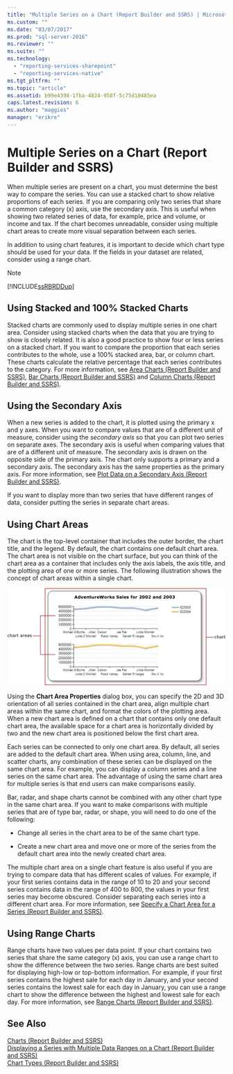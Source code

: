 ```yaml
---
title: "Multiple Series on a Chart (Report Builder and SSRS) | Microsoft Docs"
ms.custom: ""
ms.date: "03/07/2017"
ms.prod: "sql-server-2016"
ms.reviewer: ""
ms.suite: ""
ms.technology: 
  - "reporting-services-sharepoint"
  - "reporting-services-native"
ms.tgt_pltfrm: ""
ms.topic: "article"
ms.assetid: b99e4398-1fba-4824-958f-5c75d10485ea
caps.latest.revision: 6
ms.author: "maggies"
manager: "erikre"
---
```

# Multiple Series on a Chart (Report Builder and SSRS)
  When multiple series are present on a chart, you must determine the best way to compare the series. You can use a stacked chart to show relative proportions of each series. If you are comparing only two series that share a common category (x) axis, use the secondary axis. This is useful when showing two related series of data, for example, price and volume, or income and tax. If the chart becomes unreadable, consider using multiple chart areas to create more visual separation between each series.  
  
 In addition to using chart features, it is important to decide which chart type should be used for your data. If the fields in your dataset are related, consider using a range chart.  
  
> [!NOTE]  
>  [!INCLUDE[ssRBRDDup](../../reporting-services/report-builder/includes/ssrbrddup-md.md)]  
  
## Using Stacked and 100% Stacked Charts  
 Stacked charts are commonly used to display multiple series in one chart area. Consider using stacked charts when the data that you are trying to show is closely related. It is also a good practice to show four or less series on a stacked chart. If you want to compare the proportion that each series contributes to the whole, use a 100% stacked area, bar, or column chart. These charts calculate the relative percentage that each series contributes to the category. For more information, see [Area Charts &#40;Report Builder and SSRS&#41;](../../reporting-services/report-design/area-charts-report-builder-and-ssrs.md), [Bar Charts &#40;Report Builder and SSRS&#41;](../../reporting-services/report-design/bar-charts-report-builder-and-ssrs.md) and [Column Charts &#40;Report Builder and SSRS&#41;](../../reporting-services/report-design/column-charts-report-builder-and-ssrs.md).  
  
## Using the Secondary Axis  
 When a new series is added to the chart, it is plotted using the primary x and y axes. When you want to compare values that are of a different unit of measure, consider using the *secondary axis* so that you can plot two series on separate axes. The secondary axis is useful when comparing values that are of a different unit of measure. The secondary axis is drawn on the opposite side of the primary axis. The chart only supports a primary and a secondary axis. The secondary axis has the same properties as the primary axis. For more information, see [Plot Data on a Secondary Axis &#40;Report Builder and SSRS&#41;](../../reporting-services/report-design/plot-data-on-a-secondary-axis-report-builder-and-ssrs.md).  
  
 If you want to display more than two series that have different ranges of data, consider putting the series in separate chart areas.  
  
## Using Chart Areas  
 The chart is the top-level container that includes the outer border, the chart title, and the legend. By default, the chart contains one default chart area. The chart area is not visible on the chart surface, but you can think of the chart area as a container that includes only the axis labels, the axis title, and the plotting area of one or more series. The following illustration shows the concept of chart areas within a single chart.  
  
 ![Shows a diagram of a chart area](../../reporting-services/report-design/media/chartareasdiagram.gif "Shows a diagram of a chart area")  
  
 Using the **Chart Area Properties** dialog box, you can specify the 2D and 3D orientation of all series contained in the chart area, align multiple chart areas within the same chart, and format the colors of the plotting area. When a new chart area is defined on a chart that contains only one default chart area, the available space for a chart area is horizontally divided by two and the new chart area is positioned below the first chart area.  
  
 Each series can be connected to only one chart area. By default, all series are added to the default chart area. When using area, column, line, and scatter charts, any combination of these series can be displayed on the same chart area. For example, you can display a column series and a line series on the same chart area. The advantage of using the same chart area for multiple series is that end users can make comparisons easily.  
  
 Bar, radar, and shape charts cannot be combined with any other chart type in the same chart area. If you want to make comparisons with multiple series that are of type bar, radar, or shape, you will need to do one of the following:  
  
-   Change all series in the chart area to be of the same chart type.  
  
-   Create a new chart area and move one or more of the series from the default chart area into the newly created chart area.  
  
 The multiple chart area on a single chart feature is also useful if you are trying to compare data that has different scales of values. For example, if your first series contains data in the range of 10 to 20 and your second series contains data in the range of 400 to 800, the values in your first series may become obscured. Consider separating each series into a different chart area. For more information, see [Specify a Chart Area for a Series &#40;Report Builder and SSRS&#41;](../../reporting-services/report-design/specify-a-chart-area-for-a-series-report-builder-and-ssrs.md).  
  
## Using Range Charts  
 Range charts have two values per data point. If your chart contains two series that share the same category (x) axis, you can use a range chart to show the difference between the two series. Range charts are best suited for displaying high-low or top-bottom information. For example, if your first series contains the highest sale for each day in January, and your second series contains the lowest sale for each day in January, you can use a range chart to show the difference between the highest and lowest sale for each day. For more information, see [Range Charts &#40;Report Builder and SSRS&#41;](../../reporting-services/report-design/range-charts-report-builder-and-ssrs.md).  
  
## See Also  
 [Charts &#40;Report Builder and SSRS&#41;](../../reporting-services/report-design/charts-report-builder-and-ssrs.md)   
 [Displaying a Series with Multiple Data Ranges on a Chart &#40;Report Builder and SSRS&#41;](../../reporting-services/report-design/displaying-a-series-with-multiple-data-ranges-on-a-chart.md)   
 [Chart Types &#40;Report Builder and SSRS&#41;](../../reporting-services/report-design/chart-types-report-builder-and-ssrs.md)  
  
  
